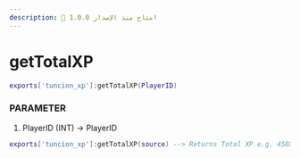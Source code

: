 ```yaml
---
description: 🔧 متاح منذ الإصدار 1.0.0!
---
```


# getTotalXP

```lua title="Export Syntax"
exports['tuncion_xp']:getTotalXP(PlayerID)
```

### PARAMETER

1. PlayerID <span className="color-blue">(INT)</span> <span className="color-orange">-> PlayerID</span>

```lua
exports['tuncion_xp']:getTotalXP(source) --> Returns Total XP e.g. 450XP
```